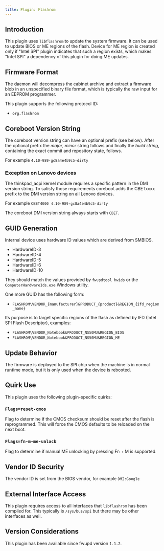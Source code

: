 ```yaml
---
title: Plugin: Flashrom
---
```


## Introduction

This plugin uses `libflashrom` to update the system firmware.  It can be used
to update BIOS or ME regions of the flash.  Device for ME region is created
only if "Intel SPI" plugin indicates that such a region exists, which makes
"Intel SPI" a dependency of this plugin for doing ME updates.

## Firmware Format

The daemon will decompress the cabinet archive and extract a firmware blob in
an unspecified binary file format, which is typically the raw input for an
EEPROM programmer.

This plugin supports the following protocol ID:

* `org.flashrom`

## Coreboot Version String

The coreboot version string can have an optional prefix (see below).
After the optional prefix the *major*, *minor* string follows and finally
the *build string*, containing the exact commit and repository state, follows.

For example `4.10-989-gc8a4e4b9c5-dirty`

### Exception on Lenovo devices

The thinkpad_acpi kernel module requires a specific pattern in the DMI version
string. To satisfy those requirements coreboot adds the CBETxxxx prefix to the
DMI version string on all Lenovo devices.

For example `CBET4000 4.10-989-gc8a4e4b9c5-dirty`

The coreboot DMI version string always starts with `CBET`.

## GUID Generation

Internal device uses hardware ID values which are derived from SMBIOS.

* HardwareID-3
* HardwareID-4
* HardwareID-5
* HardwareID-6
* HardwareID-10

They should match the values provided by `fwupdtool hwids` or the
`ComputerHardwareIds.exe` Windows utility.

One more GUID has the following form:

* `FLASHROM\VENDOR_{manufacturer}&PRODUCT_{product}&REGION_{ifd_region_name}`

Its purpose is to target specific regions of the flash as defined by IFD (Intel
SPI Flash Descriptor), examples:

* `FLASHROM\VENDOR_Notebook&PRODUCT_NS50MU&REGION_BIOS`
* `FLASHROM\VENDOR_Notebook&PRODUCT_NS50MU&REGION_ME`

## Update Behavior

The firmware is deployed to the SPI chip when the machine is in normal runtime
mode, but it is only used when the device is rebooted.

## Quirk Use

This plugin uses the following plugin-specific quirks:

### `Flags=reset-cmos`

Flag to determine if the CMOS checksum should be reset after the flash is reprogrammed.
This will force the CMOS defaults to be reloaded on the next boot.

### `Flags=fn-m-me-unlock`

Flag to determine if manual ME unlocking by pressing Fn + M is supported.

## Vendor ID Security

The vendor ID is set from the BIOS vendor, for example `DMI:Google`

## External Interface Access

This plugin requires access to all interfaces that `libflashrom` has been compiled for.
This typically is `/sys/bus/spi` but there may be other interfaces as well.

## Version Considerations

This plugin has been available since fwupd version `1.1.2`.
